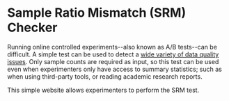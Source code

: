 # Sample Ratio Mismatch (SRM) Checker

Running online controlled experiments--also known as A/B tests--can be difficult. A simple test can be used to detect a [wide variety of data quality issues](https://dl.acm.org/citation.cfm?id=3292500.3330722). Only sample counts are required as input, so this test can be used even when experimenters only have access to summary statistics; such as when using third-party tools, or reading academic research reports.

This simple website allows experimenters to perform the SRM test.
